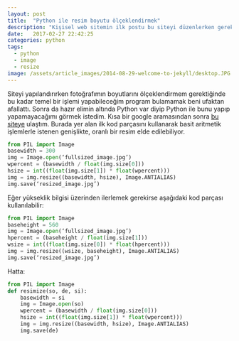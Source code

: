 ```yaml
---
layout: post
title:  "Python ile resim boyutu ölçeklendirmek"
description: "Kişisel web sitemin ilk postu bu siteyi düzenlerken gereksinim duyduğum ilk öğelerden birisi için, resim boyutu değiştirmek için çözüm sağladığı gibi Python çözümlerine güzel bir örnek oluşturuyor."
date:   2017-02-27 22:42:25
categories: python
tags:
  - python
  - image
  - resize
image: /assets/article_images/2014-08-29-welcome-to-jekyll/desktop.JPG
---
```

Siteyi yapılandırırken fotoğrafımın boyutlarını ölçeklendirmem gerektiğinde bu kadar temel bir işlemi yapabileceğim program bulamamak beni ufaktan afallattı. Sonra da hazır elimin altında Python var diyip Python ile bunu yapıp yapamayacağımı görmek istedim. Kısa bir google aramasından sonra [bu siteye][resize] ulaştım. Burada yer alan ilk kod parçasını kullanarak basit aritmetik işlemlerle istenen genişlikte, oranlı bir resim elde edilebiliyor.

```python
from PIL import Image
basewidth = 300
img = Image.open(‘fullsized_image.jpg’)
wpercent = (basewidth / float(img.size[0]))
hsize = int((float(img.size[1]) * float(wpercent)))
img = img.resize((basewidth, hsize), Image.ANTIALIAS)
img.save(‘resized_image.jpg’)
```

Eğer yükseklik bilgisi üzerinden ilerlemek gerekirse aşağıdaki kod parçası kullanılabilir:

```python
from PIL import Image
baseheight = 560
img = Image.open(‘fullsized_image.jpg’)
hpercent = (baseheight / float(img.size[1]))
wsize = int((float(img.size[0]) * float(hpercent)))
img = img.resize((wsize, baseheight), Image.ANTIALIAS)
img.save(‘resized_image.jpg’)
```

Hatta:

```python
from PIL import Image
def resimize(so, de, si):
    basewidth = si
    img = Image.open(so)
    wpercent = (basewidth / float(img.size[0]))
    hsize = int((float(img.size[1]) * float(wpercent)))
    img = img.resize((basewidth, hsize), Image.ANTIALIAS)
    img.save(de)
```

[resize]:      https://opensource.com/life/15/2/resize-images-python

